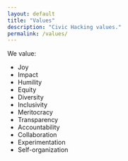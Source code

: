 ```yaml
---
layout: default
title: "Values"
description: "Civic Hacking values."
permalink: /values/
---
```


We value:

* Joy
* Impact
* Humility
* Equity
* Diversity
* Inclusivity
* Meritocracy
* Transparency
* Accountability
* Collaboration
* Experimentation
* Self-organization